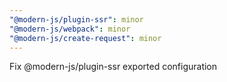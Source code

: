 ```yaml
---
"@modern-js/plugin-ssr": minor
"@modern-js/webpack": minor
"@modern-js/create-request": minor
---
```


Fix @modern-js/plugin-ssr exported configuration
